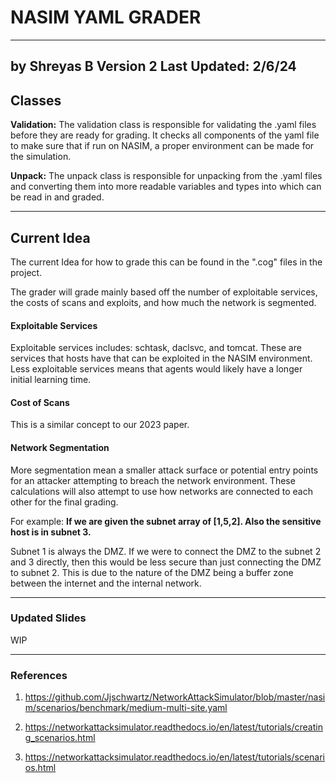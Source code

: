 # NASIM YAML GRADER
-----
by Shreyas B
Version 2
Last Updated: 2/6/24
-------------------------------------

## Classes

**Validation:** The validation class is responsible for validating the .yaml files before they are ready for grading. It checks all components of the yaml file to make sure that if run on NASIM, a proper environment can be made for the simulation. 

**Unpack:** The unpack class is responsible for unpacking from the .yaml files and converting them into more readable variables and types into which can be read in and graded.

---------

## Current Idea

The current Idea for how to grade this can be found in the ".cog" files in the project. 

The grader will grade mainly based off the number
of exploitable services, the costs of scans and exploits, and 
how much the network is segmented. 

#### Exploitable Services
Exploitable services includes: schtask, daclsvc, and tomcat. These are services that hosts have that can be exploited in the NASIM environment. Less exploitable services means that agents would likely have a longer initial learning time. 

#### Cost of Scans
This is a similar concept to our 2023 paper. 

#### Network Segmentation

More segmentation mean a smaller attack surface or potential entry points for an attacker attempting to breach the network environment. These calculations will also attempt to use how networks are connected to each other for the final grading.

For example: **If we are given the subnet array of [1,5,2]. Also the sensitive host is in subnet 3.** 

Subnet 1 is always the DMZ. If we were to connect the DMZ to 
the subnet 2 and 3 directly, then this would be less secure than just connecting the DMZ to subnet 2. This is due to the nature of the DMZ being a buffer zone between the internet and the internal network. 

---
### Updated Slides
WIP

------
### References

1) https://github.com/Jjschwartz/NetworkAttackSimulator/blob/master/nasim/scenarios/benchmark/medium-multi-site.yaml

2) https://networkattacksimulator.readthedocs.io/en/latest/tutorials/creating_scenarios.html

3) https://networkattacksimulator.readthedocs.io/en/latest/tutorials/scenarios.html

